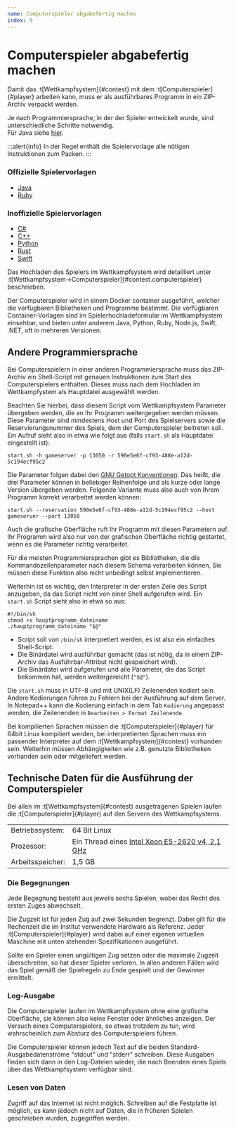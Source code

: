 ```yaml
---
name: Computerspieler abgabefertig machen
index: 9
---
```


# Computerspieler abgabefertig machen

Damit das :t[Wettkampfsystem]{#contest} mit dem :t[Computerspieler]{#player} arbeiten kann,
muss er als ausführbares Programm in ein ZIP-Archiv verpackt werden.

Je nach Programmiersprache, in der der Spieler entwickelt wurde,
sind unterschiedliche Schritte notwendig. </br> 
Für Java siehe [hier](Anleitung-Abgabe.md).

:::alert{info}
In der Regel enthält die Spielervorlage alle nötigen Instruktionen zum Packen.
:::

### Offizielle Spielervorlagen
- [Java](https://github.com/software-challenge/backend/blob/main/player/configuration/README.md)
- [Ruby](https://github.com/software-challenge/client-ruby/blob/main/README.md)

### Inoffizielle Spielervorlagen
- [C#](https://github.com/jnccd/socha-client-csharp/blob/master/README.md)
- [C++](https://github.com/Estugon/sc-penguins-cpp/blob/main/README.md)
- [Python](https://github.com/FalconsSky/socha-python-client/blob/master/README.md)
- [Rust](https://github.com/fwcd/socha-client-rust-2023/blob/main/README.md)
- [Swift](https://github.com/matthesjh/sc23-swift-client/blob/main/README.md)

Das Hochladen des Spielers im Wettkampfsystem wird detailliert 
unter :t[Wettkampfsystem->Computerspieler]{#contest.computerspieler} beschrieben.

Der Computerspieler wird in einem Docker container ausgeführt,
welcher die verfügbaren Bibliotheken und Programme bestimmt.
Die verfügbaren Container-Vorlagen sind im Spielerhochladeformular im Wettkampfsystem einsehbar,
und bieten unter anderem Java, Python, Ruby, Node.js, Swift, .NET,
oft in mehreren Versionen.

## Andere Programmiersprache

Bei Computerspielern in einer anderen Programmiersprache 
muss das ZIP-Archiv ein Shell-Script 
mit genauen Instruktionen zum Start des Computerspielers enthalten.
Dieses muss nach dem Hochladen im Wettkampfystem 
als Hauptdatei ausgewählt werden.

Beachten Sie hierbei, dass diesem Script vom Wettkampfsystem Parameter übergeben werden,
die an Ihr Programm weitergegeben werden müssen.
Diese Parameter sind mindestens Host und Port des Spielservers 
sowie die Reservierungsnummer des Spiels, dem der Computerspieler beitreten soll.
Ein Aufruf sieht also in etwa wie folgt aus
(falls `start.sh` als Hauptdatei eingestellt ist):

    start.sh -h gameserver -p 13050 -r 590e5e6f-cf93-488e-a12d-5c194ecf95c2

Die Parameter folgen dabei den 
[GNU Getopt Konventionen](https://www.gnu.org/software/libc/manual/html_node/Argument-Syntax.html#Argument-Syntax).
Das heißt, die drei Parameter können in beliebiger Reihenfolge 
und als kurze oder lange Version übergeben werden.
Folgende Variante muss also auch von Ihrem Programm korrekt verarbeitet werden können:

    start.sh --reservation 590e5e6f-cf93-488e-a12d-5c194ecf95c2 --host gameserver --port 13050

Auch die grafische Oberfläche ruft Ihr Programm mit diesen Parametern auf.
Ihr Programm wird also nur von der grafischen Oberfläche richtig gestartet,
wenn es die Parameter richtig verarbeitet.

Für die meisten Programmiersprachen gibt es Bibliotheken,
die die Kommandozeilenparameter nach diesem Schema verarbeiten können,
Sie müssen diese Funktion also nicht unbedingt selbst implementieren.

Weiterhin ist es wichtig, den Interpreter in der ersten Zeile des Script anzugeben, 
da das Script nicht von einer Shell aufgerufen wird.
Ein `start.sh` Script sieht also in etwa so aus:

    #!/bin/sh
    chmod +x hauptprogramm_dateiname
    ./hauptprogramm_dateiname "$@"

-   Script soll von `/bin/sh` interpretiert werden, es ist also ein einfaches Shell-Script.
-   Die Binärdatei wird ausführbar gemacht (das ist nötig, da in einem ZIP-Archiv das Ausführbar-Attribut nicht gespeichert wird).
-   Die Binärdatei wird aufgerufen und alle Parameter, die das Script bekommen hat, werden weitergereicht (`"$@"`).

Die `start.sh` muss in UTF-8 und mit UNIX(LF) Zeilenenden kodiert sein.
Andere Kodierungen führen zu Fehlern bei der Ausführung auf dem Server.
In Notepad++ kann die Kodierung einfach in dem Tab `Kodierung` angepasst werden,
die Zeilenenden in `Bearbeiten > Format Zeilenende`.

Bei kompilierten Sprachen müssen die :t[Computerspieler]{#player} für 64bit Linux kompiliert werden,
bei interpretierten Sprachen muss ein passender Interpreter auf dem :t[Wettkampfsystem]{#contest} vorhanden sein.
Weiterhin müssen Abhängigkeiten wie z.B. genutzte Bibliotheken vorhanden sein
oder mitgeliefert werden.

## Technische Daten für die Ausführung der Computerspieler

Bei allen im :t[Wettkampfsystem]{#contest} ausgetragenen Spielen
laufen die :t[Computerspieler]{#player} auf den Servern des Wettkampfsystems.

|                  |                                                   |
|------------------|---------------------------------------------------|
| Betriebssystem:  | 64 Bit Linux                                      |
| Prozessor:       | Ein Thread eines [Intel Xeon E5-2620 v4, 2,1 GHz](https://ark.intel.com/de/products/92986/Intel-Xeon-Processor-E5-2620-v4-20M-Cache-2_10-GHz) |
| Arbeitsspeicher: | 1,5 GB                                            |

### Die Begegnungen

Jede Begegnung besteht aus jeweils sechs Spielen,
wobei das Recht des ersten Zuges abwechselt.

Die Zugzeit ist für jeden Zug auf zwei Sekunden begrenzt.
Dabei gilt für die Rechenzeit die im Institut verwendete Hardware als Referenz.
Jeder :t[Computerspieler]{#player} wird dabei auf einer eigenen virtuellen Maschine
mit unten stehenden Spezifikationen ausgeführt.

Sollte ein Spieler einen ungültigen Zug setzen oder die maximale Zugzeit überschreiten,
so hat dieser Spieler verloren.
In allen anderen Fällen wird das Spiel gemäß der Spielregeln zu Ende gespielt
und der Gewinner ermittelt.

### Log-Ausgabe

Die Computerspieler laufen im Wettkampfsystem ohne eine grafische Oberfläche,
sie können also keine Fenster oder ähnliches anzeigen.
Der Versuch eines Computerspielers, so etwas trotzdem zu tun,
wird wahrscheinlich zum Absturz des Computerspielers führen.

Die Computerspieler können jedoch Text auf die beiden
Standard-Ausgabedatenströme "stdout" und "stderr" schreiben.
Diese Ausgaben finden sich dann in den Log-Dateien wieder,
die nach Beenden eines Spiels über das Wettkampfsystem verfügbar sind.

### Lesen von Daten

Zugriff auf das Internet ist nicht möglich.
Schreiben auf die Festplatte ist möglich,
es kann jedoch nicht auf Daten, die in früheren Spielen geschrieben wurden,
zugegriffen werden.
